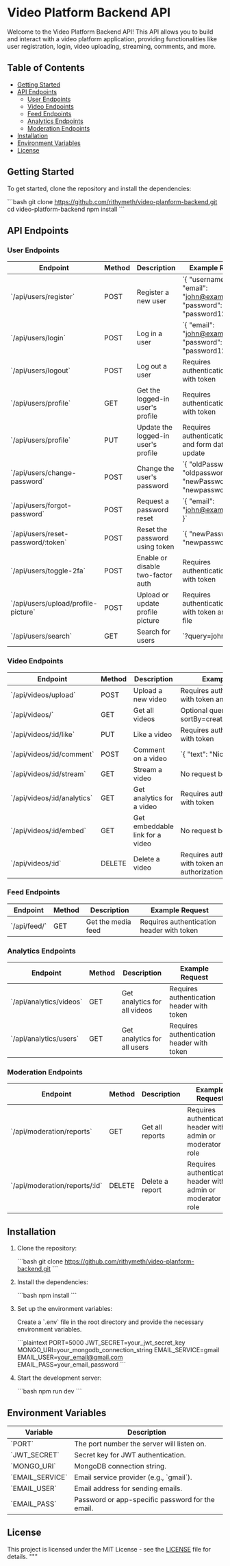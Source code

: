 # Video Platform Backend API

Welcome to the Video Platform Backend API! This API allows you to build and interact with a video platform application, providing functionalities like user registration, login, video uploading, streaming, comments, and more.

## Table of Contents

- [Getting Started](#getting-started)
- [API Endpoints](#api-endpoints)
  - [User Endpoints](#user-endpoints)
  - [Video Endpoints](#video-endpoints)
  - [Feed Endpoints](#feed-endpoints)
  - [Analytics Endpoints](#analytics-endpoints)
  - [Moderation Endpoints](#moderation-endpoints)
- [Installation](#installation)
- [Environment Variables](#environment-variables)
- [License](#license)

## Getting Started

To get started, clone the repository and install the dependencies:

\`\`\`bash
git clone https://github.com/rithymeth/video-planform-backend.git
cd video-platform-backend
npm install
\`\`\`

## API Endpoints

### User Endpoints

| Endpoint                     | Method | Description                          | Example Request                                                   |
| ---------------------------- | ------ | ------------------------------------ | ----------------------------------------------------------------- |
| \`/api/users/register\`        | POST   | Register a new user                  | \`{ "username": "john", "email": "john@example.com", "password": "password123" }\` |
| \`/api/users/login\`           | POST   | Log in a user                        | \`{ "email": "john@example.com", "password": "password123" }\`      |
| \`/api/users/logout\`          | POST   | Log out a user                       | Requires authentication header with token                        |
| \`/api/users/profile\`         | GET    | Get the logged-in user's profile     | Requires authentication header with token                        |
| \`/api/users/profile\`         | PUT    | Update the logged-in user's profile  | Requires authentication header and form data for update          |
| \`/api/users/change-password\` | POST   | Change the user's password           | \`{ "oldPassword": "oldpassword", "newPassword": "newpassword123" }\` |
| \`/api/users/forgot-password\` | POST   | Request a password reset             | \`{ "email": "john@example.com" }\`                                 |
| \`/api/users/reset-password/:token\` | POST   | Reset the password using token       | \`{ "newPassword": "newpassword123" }\`                             |
| \`/api/users/toggle-2fa\`      | POST   | Enable or disable two-factor auth    | Requires authentication header with token                        |
| \`/api/users/upload/profile-picture\` | POST   | Upload or update profile picture    | Requires authentication header with token and image file          |
| \`/api/users/search\`          | GET    | Search for users                     | \`?query=john\`                                                    |

### Video Endpoints

| Endpoint                       | Method | Description                          | Example Request                                                   |
| ------------------------------ | ------ | ------------------------------------ | ----------------------------------------------------------------- |
| \`/api/videos/upload\`           | POST   | Upload a new video                   | Requires authentication header with token and video file          |
| \`/api/videos/\`                 | GET    | Get all videos                       | Optional query params: \`?sortBy=createdAt&order=desc\`             |
| \`/api/videos/:id/like\`         | PUT    | Like a video                         | Requires authentication header with token                        |
| \`/api/videos/:id/comment\`      | POST   | Comment on a video                   | \`{ "text": "Nice video!" }\`                                       |
| \`/api/videos/:id/stream\`       | GET    | Stream a video                       | No request body                                                   |
| \`/api/videos/:id/analytics\`    | GET    | Get analytics for a video            | Requires authentication header with token                        |
| \`/api/videos/:id/embed\`        | GET    | Get embeddable link for a video      | No request body                                                   |
| \`/api/videos/:id\`              | DELETE | Delete a video                       | Requires authentication header with token and user authorization  |

### Feed Endpoints

| Endpoint              | Method | Description               | Example Request                                                   |
| --------------------- | ------ | ------------------------- | ----------------------------------------------------------------- |
| \`/api/feed/\`          | GET    | Get the media feed         | Requires authentication header with token                        |

### Analytics Endpoints

| Endpoint                     | Method | Description                          | Example Request                                                   |
| ---------------------------- | ------ | ------------------------------------ | ----------------------------------------------------------------- |
| \`/api/analytics/videos\`      | GET    | Get analytics for all videos         | Requires authentication header with token                        |
| \`/api/analytics/users\`       | GET    | Get analytics for all users          | Requires authentication header with token                        |

### Moderation Endpoints

| Endpoint                       | Method | Description                          | Example Request                                                   |
| ------------------------------ | ------ | ------------------------------------ | ----------------------------------------------------------------- |
| \`/api/moderation/reports\`      | GET    | Get all reports                      | Requires authentication header with admin or moderator role       |
| \`/api/moderation/reports/:id\`  | DELETE | Delete a report                      | Requires authentication header with admin or moderator role       |

## Installation

1. Clone the repository:

   \`\`\`bash
   git clone https://github.com/rithymeth/video-planform-backend.git
   \`\`\`

2. Install the dependencies:

   \`\`\`bash
   npm install
   \`\`\`

3. Set up the environment variables:

   Create a \`.env\` file in the root directory and provide the necessary environment variables.

   \`\`\`plaintext
   PORT=5000
   JWT_SECRET=your_jwt_secret_key
   MONGO_URI=your_mongodb_connection_string
   EMAIL_SERVICE=gmail
   EMAIL_USER=your_email@gmail.com
   EMAIL_PASS=your_email_password
   \`\`\`

4. Start the development server:

   \`\`\`bash
   npm run dev
   \`\`\`

## Environment Variables

| Variable          | Description                                        |
| ----------------- | -------------------------------------------------- |
| \`PORT\`            | The port number the server will listen on.          |
| \`JWT_SECRET\`      | Secret key for JWT authentication.                  |
| \`MONGO_URI\`       | MongoDB connection string.                         |
| \`EMAIL_SERVICE\`   | Email service provider (e.g., \`gmail\`).            |
| \`EMAIL_USER\`      | Email address for sending emails.                  |
| \`EMAIL_PASS\`      | Password or app-specific password for the email.   |

## License

This project is licensed under the MIT License - see the [LICENSE](LICENSE) file for details.
"""
